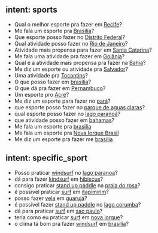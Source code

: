 ## intent: sports
- Qual o melhor esporte pra fazer em [Recife](locale)?
- Me fala um esporte pra [Brasília](locale)?
- Que esporte posso fazer no [Distrito Federal](locale)?
- Qual atividade posso fazer no [Rio de Janeiro](locale)?
- Atividade mais propensa para fazer em [Santa Catarina](locale)?
- Me fala uma atividade pra fazer em [Goiânia](locale)?
- Qual é a atividade mais propensa pra fazer na [Bahia](locale)?
- Me diz um esporte ou atividade pra [Salvador](locale)?
- Uma atividade pra [Tocantins](locale)?
- O que posso fazer em [brasilia](locale)?
- O que dá pra fazer em [Pernambuco](locale)?
- Um esporte pro [Acre](locale)?
- Me diz um esporte para fazer no [pará](locale)?
- que esporte posso fazer no [parque de aguas claras](locale)?
- qual esporte posso fazer no [lago paranoá](locale)?
- que atividade posso fazer em [bahamas](locale)?
- Me fala um esporte pra [brasilia](locale)
- Me fala um esporte pra [Nova Iorque Brasil](locale)
- Me diz um esporte pra fazer me [brasilia](locale)

## intent: specific_sport
- Posso praticar [windsurf](sport) no [lago paranoa](locale)?
- dá para fazer [kindsurf](sport) em [hibiscus](locale)?
- consigo praticar [stand up paddle](sport) na [praia do rosa](locale)?
- é possivel praticar [surf](sport) em [itapimirim](locale)?
- posso fazer [vela](sport) em [guarujá](locale)?
- é possivel fazer [stand up paddle](sport) no [lago corumba](locale)?
- dá para praticar [surf](sport) em [sao paulo](locale)?
- teria como eu praticar [surf](sport) em [nova iorque](locale)?
- o clima tá bom pra fazer [windsurf](sport) em [brasilia](locale)?
